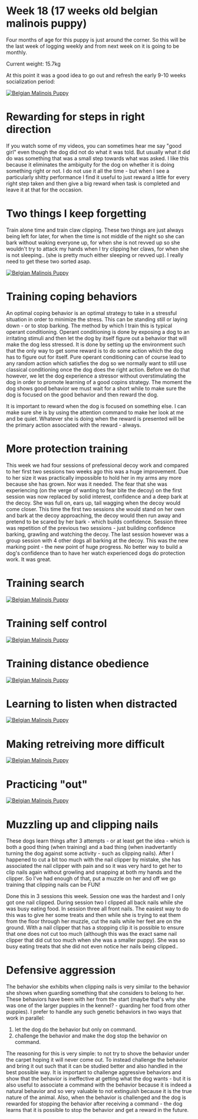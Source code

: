 # Week 18 (17 weeks old belgian malinois puppy)

Four months of age for this puppy is just around the corner. So this will be the last week of logging weekly and from next week on it is going to be monthly. 

Current weight: 15.7kg

At this point it was a good idea to go out and refresh the early 9-10 weeks socialization period: 

[![Belgian Malinois Puppy](https://img.youtube.com/vi/AQZMGA_kvRI/0.jpg)](https://www.youtube.com/watch?v=AQZMGA_kvRI)

# Rewarding for steps in right direction
If you watch some of my videos, you can sometimes hear me say "good girl" even though the dog did not do what it was told. But usually what it did do was something that was a small step towards what was asked. I like this because it eliminates the ambiguity for the dog on whether it is doing something right or not. I do not use it all the time - but when I see a particularly shitty performance I find it useful to just reward a little for every right step taken and then give a big reward when task is completed and leave it at that for the occasion. 

# Two things I keep forgetting
Train alone time and train claw clipping. These two things are just always being left for later, for when the time is not middle of the night so she can bark without waking everyone up, for when she is not revved up so she wouldn't try to attack my hands when I try clipping her claws, for when she is not sleeping.. (she is pretty much either sleeping or revved up). I really need to get these two sorted asap. 

[![Belgian Malinois Puppy](https://img.youtube.com/vi/bdpMmvcHpcU/0.jpg)](https://www.youtube.com/watch?v=bdpMmvcHpcU)

# Training coping behaviors
An optimal coping behavior is an optimal strategy to take in a stressful situation in order to minimize the stress. This can be standing still or laying down - or to stop barking. The method by which I train this is typical operant conditioning. Operant conditioning is done by exposing a dog to an irritating stimuli and then let the dog by itself figure out a behavior that will make the dog less stressed. It is done by setting up the environment such that the only way to get some reward is to do some action which the dog has to figure out for itself. Pure operant conditioning can of course lead to any random action which satisfies the dog so we normally want to still use classical conditioning once the dog does the right action. Before we do that however, we let the dog experience a stressor without overstimulating the dog in order to promote learning of a good copins strategy. The moment the dog shows good behavior we must wait for a short while to make sure the dog is focused on the good behavior and then reward the dog. 

It is important to reward when the dog is focused on something else. I can make sure she is by using the attention command to make her look at me and be quiet. Whatever she is doing when the reward is presented will be the primary action associated with the reward - always. 

# More protection training
This week we had four sessions of prefessional decoy work and compared to her first two sessions two weeks ago this was a huge improvement. Due to her size it was practically impossible to hold her in my arms any more because she has grown. Nor was it needed. The fear that she was experiencing (on the verge of wanting to fear bite the decoy) on the first session was now replaced by solid interest, confidence and a deep bark at the decoy. She was full on, ears up, tail wagging when the decoy would come closer. This time the first two sessions she would stand on her own and bark at the decoy approaching, the decoy would then run away and pretend to be scared by her bark - which builds confidence. Session three was repetition of the previous two sessions - just building confidence barking, grawling and watching the decoy. The last session however was a group session with 4 other dogs all barking at the decoy. This was the new marking point - the new point of huge progress. No better way to build a dog's confidence than to have her watch experienced dogs do protection work. It was great. 

# Training search

[![Belgian Malinois Puppy](https://img.youtube.com/vi/OYSNbVVh7NI/0.jpg)](https://www.youtube.com/watch?v=OYSNbVVh7NI)

# Training self control

[![Belgian Malinois Puppy](https://img.youtube.com/vi/2Y8j6JaMX6A/0.jpg)](https://www.youtube.com/watch?v=2Y8j6JaMX6A)

# Training distance obedience

[![Belgian Malinois Puppy](https://img.youtube.com/vi/spknwC6ekds/0.jpg)](https://www.youtube.com/watch?v=spknwC6ekds)

# Learning to listen when distracted

[![Belgian Malinois Puppy](https://img.youtube.com/vi/f4YRR0i5WJQ/0.jpg)](https://www.youtube.com/watch?v=f4YRR0i5WJQ)

# Making retreiving more difficult

[![Belgian Malinois Puppy](https://img.youtube.com/vi/RCEUKOpaS0c/0.jpg)](https://www.youtube.com/watch?v=RCEUKOpaS0c)

# Practicing "out"

[![Belgian Malinois Puppy](https://img.youtube.com/vi/GYJS3ovFQ5o/0.jpg)](https://www.youtube.com/watch?v=GYJS3ovFQ5o)

# Muzzling up and clipping nails
These dogs learn things after 3 attempts - or at least get the idea - which is both a good thing (when training) and a bad thing (when inadvertantly turning the dog against some activity - such as clipping nails). After I happened to cut a bit too much with the nail clipper by mistake, she has associated the nail clipper with pain and so it was very hard to get her to clip nails again without growling and snapping at both my hands and the clipper. So I've had enough of that, put a muzzle on her and off we go training that clipping nails can be FUN!

Done this in 3 sessions this week. Session one was the hardest and I only got one nail clipped. During session two I clipped all back nails while she was busy eating food. In session three all front nails. The easiest way to do this was to give her some treats and then while she is trying to eat them from the floor through her muzzle, cut the nails while her feet are on the ground. With a nail clipper that has a stopping clip it is possible to ensure that one does not cut too much (although this was the exact same nail clipper that did cut too much when she was a smaller puppy). She was so busy eating treats that she did not even notice her nails being clipped..

# Defensive aggression
The behavior she exhibits when clipping nails is very similar to the behavior she shows when guarding something that she considers to belong to her. These behaviors have been with her from the start (maybe that's why she was one of the larger puppies in the kennel? - guarding her food from other puppies). I prefer to handle any such genetic behaviors in two ways that work in parallel:

1) let the dog do the behavior but only on command.
2) challenge the behavior and make the dog stop the behavior on command. 

The reasoning for this is very simple: to not try to shove the behavior under the carpet hoping it will never come out. To instead challenge the behavior and bring it out such that it can be studied better and also handled in the best possible way. It is important to challenge aggressive behaviors and show that the behavior is ineffective at getting what the dog wants - but it is also useful to associate a command with the behavior because it is indeed a natural behavior and so very valuable to not extinguish because it is the true nature of the animal. Also, when the behavior is challenged and the dog is rewarded for stopping the behavior after receiving a command - the dog learns that it is possible to stop the behavior and get a reward in the future. 

